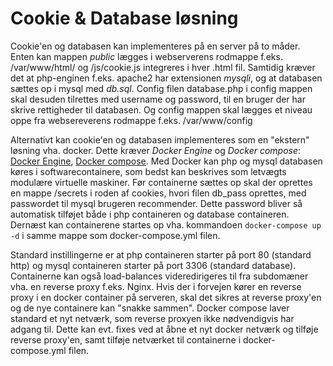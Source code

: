 # Cookie & Database løsning

Cookie'en og databasen kan implementeres på en server på to måder. 
Enten kan mappen *public* lægges i webserverens rodmappe f.eks. /var/www/html/ og /js/cookie.js integreres i hver .html fil.
Samtidig kræver det at php-enginen f.eks. apache2 har extensionen *mysqli*, og at databasen sættes op i mysql med *db.sql*.
Config filen database.php i config mappen  skal desuden tilrettes med username og password, til en bruger der har skrive rettigheder til databasen.
Og config mappen skal lægges et niveau oppe fra websereverens rodmappe f.eks. /var/www/config

Alternativt kan cookie'en og databasen implementeres som en "ekstern" løsning vha. docker.
Dette kræver *Docker Engine* og *Docker compose*: [Docker Engine](https://docs.docker.com/engine/install/ubuntu/), [Docker compose](https://docs.docker.com/compose/install/).
Med Docker kan php og mysql databasen køres i softwarecontainere, som bedst kan beskrives som letvægts modulære virtuelle maskiner.
Før containerne sættes op skal der oprettes en mappe /secrets i roden af cookies, hvori filen db_pass oprettes, med passwordet til mysql brugeren recommender.
Dette password bliver så automatisk tilføjet både i php containeren og database containeren.
Dernæst kan containerene startes op vha. kommandoen `docker-compose up -d` i samme mappe som docker-compose.yml filen. 

Standard instillingerne er at php containeren starter på port 80 (standard http) og mysql containeren starter på port 3306 (standard database).
Containerne kan også load-balances videredirigeres til fra subdomæner vha. en reverse proxy f.eks. Nginx.
Hvis der i forvejen kører en reverse proxy i en docker container på serveren, skal det sikres at reverse proxy'en og de nye containere kan "snakke sammen".
Docker compose laver standard et nyt netværk, som reverse proxyen ikke nødvendigvis har adgang til. Dette kan evt. fixes ved at åbne et nyt docker netværk og tilføje reverse proxy'en,
samt tilføje netværket til containerne i docker-compose.yml filen.
